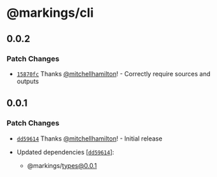 # @markings/cli

## 0.0.2

### Patch Changes

- [`15870fc`](https://github.com/Thinkmill/markings/commit/15870fc034cfa317eb3192295098f8126a2fb150) Thanks [@mitchellhamilton](https://github.com/mitchellhamilton)! - Correctly require sources and outputs

## 0.0.1

### Patch Changes

- [`dd59614`](https://github.com/Thinkmill/markings/commit/dd596143b68ded17301aafb4301a5b2718ae8272) Thanks [@mitchellhamilton](https://github.com/mitchellhamilton)! - Initial release

- Updated dependencies [[`dd59614`](https://github.com/Thinkmill/markings/commit/dd596143b68ded17301aafb4301a5b2718ae8272)]:
  - @markings/types@0.0.1
